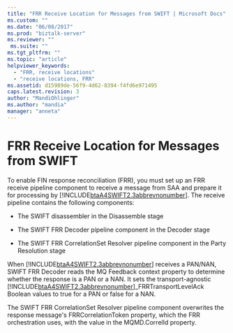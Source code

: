 ```yaml
---
title: "FRR Receive Location for Messages from SWIFT | Microsoft Docs"
ms.custom: ""
ms.date: "06/08/2017"
ms.prod: "biztalk-server"
ms.reviewer: ""
 ms.suite: ""
ms.tgt_pltfrm: ""
ms.topic: "article"
helpviewer_keywords: 
  - "FRR, receive locations"
  - "receive locations, FRR"
ms.assetid: d15989de-56f9-4d62-8394-f4fd6e971495
caps.latest.revision: 3
author: "MandiOhlinger"
ms.author: "mandia"
manager: "anneta"
---
```

# FRR Receive Location for Messages from SWIFT
To enable FIN response reconciliation (FRR), you must set up an FRR receive pipeline component to receive a message from SAA and prepare it for processing by [!INCLUDE[btaA4SWIFT2.3abbrevnonumber](../../includes/btaa4swift2-3abbrevnonumber-md.md)]. The receive pipeline contains the following components:  
  
-   The SWIFT disassembler in the Disassemble stage  
  
-   The SWIFT FRR Decoder pipeline component in the Decoder stage  
  
-   The SWIFT FRR CorrelationSet Resolver pipeline component in the Party Resolution stage  
  
 When [!INCLUDE[btaA4SWIFT2.3abbrevnonumber](../../includes/btaa4swift2-3abbrevnonumber-md.md)] receives a PAN/NAN, SWIFT FRR Decoder reads the MQ Feedback context property to determine whether the response is a PAN or a NAN. It sets the transport-agnostic [!INCLUDE[btaA4SWIFT2.3abbrevnonumber](../../includes/btaa4swift2-3abbrevnonumber-md.md)]_FRRTransportLevelAck Boolean values to true for a PAN or false for a NAN.  
  
 The SWIFT FRR CorrelationSet Resolver pipeline component overwrites the response message's FRRCorrelationToken property, which the FRR orchestration uses, with the value in the MQMD.CorrelId property.